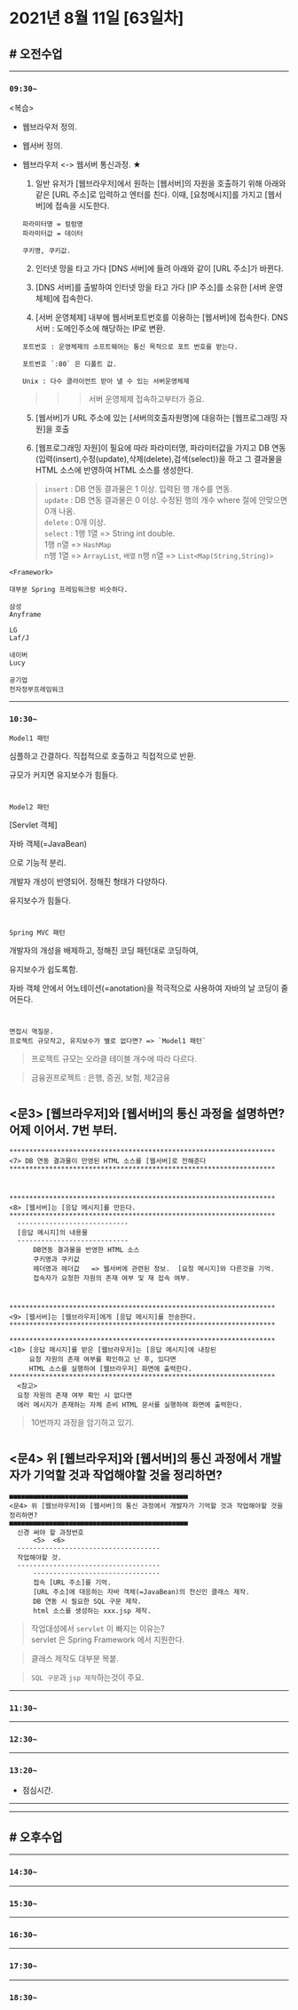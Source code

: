# 2021년 8월 11일 [63일차]

## # 오전수업
----
### `09:30~`  

<복습>    

- 웹브라우저 정의.    

- 웹서버 정의.    

- 웹브라우저 <-> 웹서버 통신과정.  ★  

  1. 일반 유저가 [웹브라우저]에서 원하는 [웹서버]의 자원을 호출하기 위해 아래와 같은 [URL 주소]로 입력하고 엔터를 친다. 이때, [요청메시지]를 가지고 [웹서버]에 접속을 시도한다.
    ```
    파라미터명 = 컬럼명      
    파라미터값 = 데이터      
    
    쿠키명, 쿠키값.    
    ```
  
  2. 인터넷 망을 타고 가다 [DNS 서버]에 들려 아래와 같이 [URL 주소]가 바뀐다.

  3. [DNS 서버]를 출발하여 인터넷 망을 타고 가다 [IP 주소]를 소유한 [서버 운영체제]에 접속한다.  

  4. [서버 운영체제] 내부에 웹서버포트번호를 이용하는 [웹서버]에 접속한다. 
  DNS 서버 : 도메인주소에 해당하는 IP로 변환.  
    ```
    포트번호 : 운영체제의 소프트웨어는 통신 목적으로 포트 번호를 받는다.    

    포트번호 `:80` 은 디폴트 값.    

    Unix : 다수 클라이언트 받아 낼 수 있는 서버운영체제    
    ```
    >>> 서버 운영체제 접속하고부터가 중요.  

  5. [웹서버]가 URL 주소에 있는 [서버의호출자원명]에 대응하는 [웹프로그래밍 자원]을 호출  

  6. [웹프로그래밍 자원]이 필요에 따라 파라미터명, 파라미터값을 가지고 DB 연동(입력(insert),수정(update),삭제(delete),검색(select))을 하고 그 결과물을 HTML 소스에 반영하여 HTML 소스를 생성한다.
    > `insert` : DB 연동 결과물은 1 이상. 입력된 행 개수를 연동.    
    > `update` : DB 연동 결과물은 0 이상. 수정된 행의 개수 where 절에 안맞으면 0개 나옴.   
    > `delete` : 0개 이상.    
    > `select` : 1행 1열 => String int double.   
    > 1행 n열 => `HashMap`   
    > n행 1열 => `ArrayList`, `배열`
    > n행 n열 => `List<Map(String,String)>`

```
<Framework>

대부분 Spring 프레임워크랑 비슷하다.  

삼성
Anyframe

LG
Laf/J

네이버
Lucy

공기업
전자정부프레임워크
```

----
### `10:30~`

`Model1 패턴`    

심플하고 간결하다.  직접적으로 호출하고 직접적으로 반환.   

규모가 커지면 유지보수가 힘들다.     

#

`Model2 패턴`  

[Servlet 객체]      

자바 객체(=JavaBean)        

으로 기능적 분리.       

개발자 개성이 반영되어. 정해진 형태가 다양하다.      

유지보수가 힘들다.    

#

`Spring MVC 패턴`  

개발자의 개성을 배제하고, 정해진 코딩 패턴대로 코딩하여,  

유지보수가 쉽도록함.  

자바 객체 안에서 어노테이션(=anotation)을 적극적으로 사용하여 자바의 날 코딩이 줄어든다.  

#

```
면접시 역질문. 
프로젝트 규모작고, 유지보수가 별로 없다면? => `Model1 패턴`  
```
> 프로젝트 규모는 오라클 테이블 개수에 따라 다르다.  

> 금융권프로젝트 : 은행, 증권, 보험, 제2금융   

#

## <문3> [웹브라우저]와 [웹서버]의 통신 과정을 설명하면?  어제 이어서.  7번 부터.  

```
*******************************************************************
<7> DB 연동 결과물이 만영된 HTML 소스를 [웹서버]로 전해준다
*******************************************************************
```

#

```
*******************************************************************
<8> [웹서버]는 [응답 메시지]를 만든다.  
*******************************************************************
  ----------------------------
  [응답 메시지]의 내용물
  ----------------------------
      DB연동 결과물을 반영한 HTML 소스   
      쿠키명과 쿠키값   
      헤더명과 헤더값   => 웹서버에 관련된 정보.  [요청 메시지]와 다른것을 기억.  
      접속자가 요청한 자원의 존재 여부 및 재 접속 여부.  
```

#

```
*******************************************************************
<9> [웹서버]는 [웹브라우저]에게 [응답 메시지]를 전송한다.  
*******************************************************************

*******************************************************************
<10> [응답 메시지]를 받은 [웹브라우저]는 [응답 메시지]에 내장된
     요청 자원의 존재 여부를 확인하고 난 후, 있다면
     HTML 소스를 실행하여 [웹브라우저] 화면에 출력한다.
*******************************************************************
  <참고>
  요청 자원의 존재 여부 확인 시 없다면
  에러 메시지가 존재하는 자체 준비 HTML 문서를 실행하여 화면에 출력한다.  
```
> 10번까지 과정을 암기하고 있기.  

#

## <문4> 위 [웹브라우저]와 [웹서버]의 통신 과정에서 개발자가 기억할 것과 작업해야할 것을 정리하면?   

```
■■■■■■■■■■■■■■■■■■■■■■■■■■■■■■■■■■■■■■■■■■■■■
<문4> 위 [웹브라우저]와 [웹서버]의 통신 과정에서 개발자가 기억할 것과 작업해야할 것을 정리하면?
■■■■■■■■■■■■■■■■■■■■■■■■■■■■■■■■■■■■■■■■■■■■■
  신경 써야 할 과정번호
      <5>  <6>
  ------------------------------------
  작업해야할 것.
  ------------------------------------
      --------------------------------
      접속 [URL 주소]를 기억.
      [URL 주소]에 대응하는 자바 객체(=JavaBean)의 전신인 클래스 제작.
      DB 연동 시 필요한 SQL 구문 제작.  
      html 소스를 생성하는 xxx.jsp 제작.  
```
> 작업대성에서 `servlet` 이 빠지는 이유는?   
> servlet 은 Spring Framework 에서 지원한다.    

> 클래스 제작도 대부분 복붙.  

> `SQL 구문`과 `jsp 제작`하는것이 주요.  

----
### `11:30~`








----
### `12:30~`








----
### `13:20~`

  - 점심시간.

---
---

## # 오후수업

---
### `14:30~`










---
### `15:30~`









----
### `16:30~`








----
### `17:30~`








----
### `18:30~`
